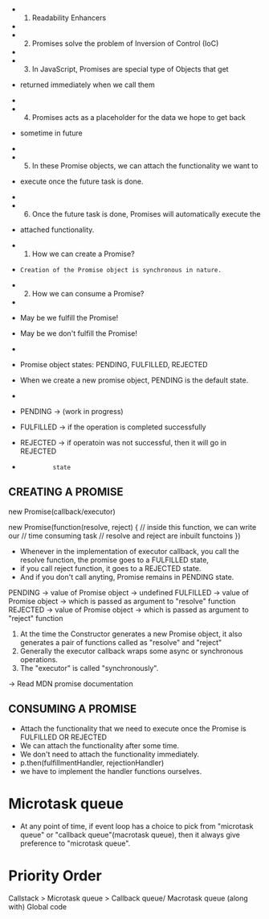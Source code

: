 - 1. Readability Enhancers
-
- 2. Promises solve the problem of Inversion of Control (IoC)
-
- 3. In JavaScript, Promises are special type of Objects that get
- returned immediately when we call them
-
- 4. Promises acts as a placeholder for the data we hope to get back
- sometime in future
-
- 5. In these Promise objects, we can attach the functionality we want to
- execute once the future task is done.
-
- 6. Once the future task is done, Promises will automatically execute the
- attached functionality.

- 1. How we can create a Promise?
-     Creation of the Promise object is synchronous in nature.
- 2. How we can consume a Promise?
-
- May be we fulfill the Promise!
- May be we don't fulfill the Promise!
-
- Promise object states: PENDING, FULFILLED, REJECTED
- When we create a new promise object, PENDING is the default state.
-
- PENDING -> (work in progress)
- FULFILLED -> if the operation is completed successfully
- REJECTED -> if operatoin was not successful, then it will go in REJECTED
-              state

## CREATING A PROMISE

new Promise(callback/executor)

new Promise(function(resolve, reject) {
// inside this function, we can write our
// time consuming task
// resolve and reject are inbuilt functoins
})

- Whenever in the implementation of executor callback, you call the resolve function, the promise goes to a FULFILLED state,
- if you call reject function, it goes to a REJECTED state.
- And if you don't call anyting, Promise remains in PENDING state.

PENDING -> value of Promise object -> undefined
FULFILLED -> value of Promise object -> which is passed as argument to "resolve" function
REJECTED -> value of Promise object -> which is passed as argument to "reject" function

1. At the time the Constructor generates a new Promise object, it also generates a pair of functions called as "resolve" and "reject"
2. Generally the executor callback wraps some async or synchronous operations.
3. The "executor" is called "synchronously".

-> Read MDN promise documentation

## CONSUMING A PROMISE

- Attach the functionality that we need to execute once the Promise is
  FULFILLED OR REJECTED
- We can attach the functionality after some time.
- We don't need to attach the functionality immediately.
- p.then(fulfillmentHandler, rejectionHandler)
- we have to implement the handler functions ourselves.

# Microtask queue

- At any point of time, if event loop has a choice to pick from "microtask queue"
  or "callback queue"(macrotask queue), then it always give preference to
  "microtask queue".

# Priority Order

Callstack > Microtask queue > Callback queue/ Macrotask queue
(along with)
Global code
